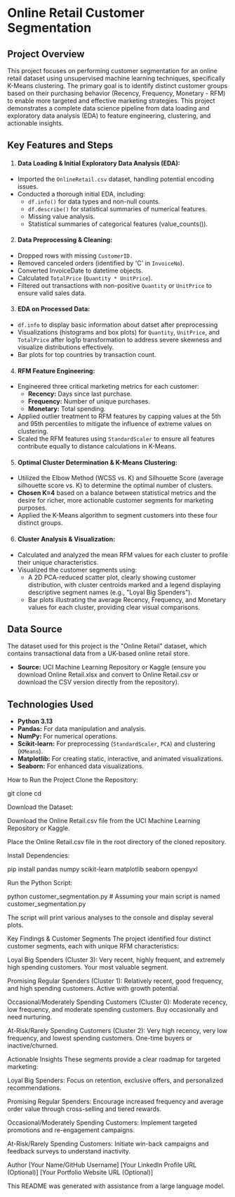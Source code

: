 # Online Retail Customer Segmentation
## Project Overview
This project focuses on performing customer segmentation for an online retail dataset using unsupervised machine learning techniques, specifically K-Means clustering. The primary goal is to identify distinct customer groups based on their purchasing behavior (Recency, Frequency, Monetary - RFM) to enable more targeted and effective marketing strategies. This project demonstrates a complete data science pipeline from data loading and exploratory data analysis (EDA) to feature engineering, clustering, and actionable insights.

## Key Features and Steps
1. #### **Data Loading & Initial Exploratory Data Analysis (EDA):**
- Imported the `OnlineRetail.csv` dataset, handling potential encoding issues.
- Conducted a thorough initial EDA, including:
  * `df.info()` for data types and non-null counts.
  * `df.describe()` for statistical summaries of numerical features.
  * Missing value analysis.
  * Statistical summaries of categorical features (value_counts()).


2. #### **Data Preprocessing & Cleaning:**
- Dropped rows with missing `CustomerID.`
- Removed canceled orders (identified by 'C' in `InvoiceNo`).
- Converted InvoiceDate to datetime objects.
- Calculated `TotalPrice` (`Quantity * UnitPrice`).
- Filtered out transactions with non-positive `Quantity` or `UnitPrice` to ensure valid sales data.


3. #### **EDA on Processed Data:**
- `df.info` to display basic information about datset after preprocessing
- Visualizations (histograms and box plots) for `Quantity`, `UnitPrice`, and `TotalPrice` after log1p transformation to address severe skewness and visualize distributions effectively.
- Bar plots for top countries by transaction count.


4. #### **RFM Feature Engineering:**
- Engineered three critical marketing metrics for each customer:
  * **Recency:** Days since last purchase.
  * **Frequency:** Number of unique purchases.
  * **Monetary:** Total spending.
- Applied outlier treatment to RFM features by capping values at the 5th and 95th percentiles to mitigate the influence of extreme values on clustering.
- Scaled the RFM features using `StandardScaler` to ensure all features contribute equally to distance calculations in K-Means.


5. #### **Optimal Cluster Determination & K-Means Clustering:**
- Utilized the Elbow Method (WCSS vs. K) and Silhouette Score (average silhouette score vs. K) to determine the optimal number of clusters.
- **Chosen K=4** based on a balance between statistical metrics and the desire for richer, more actionable customer segments for marketing purposes.
- Applied the K-Means algorithm to segment customers into these four distinct groups.


6. #### **Cluster Analysis & Visualization:**
- Calculated and analyzed the mean RFM values for each cluster to profile their unique characteristics.
- Visualized the customer segments using:
  * A 2D PCA-reduced scatter plot, clearly showing customer distribution, with cluster centroids marked and a legend displaying descriptive segment names (e.g., "Loyal Big Spenders").
  * Bar plots illustrating the average Recency, Frequency, and Monetary values for each cluster, providing clear visual comparisons.


## Data Source
The dataset used for this project is the "Online Retail" dataset, which contains transactional data from a UK-based online retail store.
- **Source:** UCI Machine Learning Repository or Kaggle (ensure you download Online Retail.xlsx and convert to Online Retail.csv or download the CSV version directly from the repository).

## Technologies Used
- **Python 3.13**
- **Pandas:** For data manipulation and analysis.
- **NumPy:** For numerical operations.
- **Scikit-learn:** For preprocessing (`StandardScaler`, `PCA`) and clustering (`KMeans`).
- **Matplotlib:** For creating static, interactive, and animated visualizations.
- **Seaborn:** For enhanced data visualizations.

How to Run the Project
Clone the Repository:

git clone <your-repository-url>
cd <your-repository-name>

Download the Dataset:

Download the Online Retail.csv file from the UCI Machine Learning Repository or Kaggle.

Place the Online Retail.csv file in the root directory of the cloned repository.

Install Dependencies:

pip install pandas numpy scikit-learn matplotlib seaborn openpyxl

Run the Python Script:

python customer_segmentation.py  # Assuming your main script is named customer_segmentation.py

The script will print various analyses to the console and display several plots.

Key Findings & Customer Segments
The project identified four distinct customer segments, each with unique RFM characteristics:

Loyal Big Spenders (Cluster 3): Very recent, highly frequent, and extremely high spending customers. Your most valuable segment.

Promising Regular Spenders (Cluster 1): Relatively recent, good frequency, and high spending customers. Active with growth potential.

Occasional/Moderately Spending Customers (Cluster 0): Moderate recency, low frequency, and moderate spending customers. Buy occasionally and need nurturing.

At-Risk/Rarely Spending Customers (Cluster 2): Very high recency, very low frequency, and lowest spending customers. One-time buyers or inactive/churned.

Actionable Insights
These segments provide a clear roadmap for targeted marketing:

Loyal Big Spenders: Focus on retention, exclusive offers, and personalized recommendations.

Promising Regular Spenders: Encourage increased frequency and average order value through cross-selling and tiered rewards.

Occasional/Moderately Spending Customers: Implement targeted promotions and re-engagement campaigns.

At-Risk/Rarely Spending Customers: Initiate win-back campaigns and feedback surveys to understand inactivity.

Author
[Your Name/GitHub Username]
[Your LinkedIn Profile URL (Optional)]
[Your Portfolio Website URL (Optional)]

This README was generated with assistance from a large language model.
